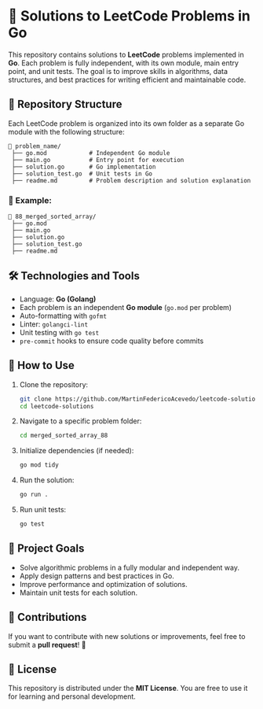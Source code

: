 # 🚀 Solutions to LeetCode Problems in Go

This repository contains solutions to **LeetCode** problems implemented in **Go**. Each problem is fully independent, with its own module, main entry point, and unit tests. The goal is to improve skills in algorithms, data structures, and best practices for writing efficient and maintainable code.

## 📌 Repository Structure

Each LeetCode problem is organized into its own folder as a separate Go module with the following structure:

```
📂 problem_name/
 ├── go.mod            # Independent Go module
 ├── main.go           # Entry point for execution
 ├── solution.go       # Go implementation
 ├── solution_test.go  # Unit tests in Go
 ├── readme.md         # Problem description and solution explanation
```

### 📂 Example:
```
📂 88_merged_sorted_array/
 ├── go.mod
 ├── main.go
 ├── solution.go
 ├── solution_test.go
 ├── readme.md
```

## 🛠️ Technologies and Tools

- Language: **Go (Golang)**
- Each problem is an independent **Go module** (`go.mod` per problem)
- Auto-formatting with `gofmt`
- Linter: `golangci-lint`
- Unit testing with `go test`
- `pre-commit` hooks to ensure code quality before commits

## 🚀 How to Use

1. Clone the repository:
   ```sh
   git clone https://github.com/MartinFedericoAcevedo/leetcode-solutions.git
   cd leetcode-solutions
   ```

2. Navigate to a specific problem folder:
   ```sh
   cd merged_sorted_array_88
   ```

3. Initialize dependencies (if needed):
   ```sh
   go mod tidy
   ```

4. Run the solution:
   ```sh
   go run .
   ```

5. Run unit tests:
   ```sh
   go test
   ```

## 📌 Project Goals

- Solve algorithmic problems in a fully modular and independent way.
- Apply design patterns and best practices in Go.
- Improve performance and optimization of solutions.
- Maintain unit tests for each solution.

## 🤝 Contributions

If you want to contribute with new solutions or improvements, feel free to submit a **pull request**! 🎯

## 📜 License

This repository is distributed under the **MIT License**. You are free to use it for learning and personal development.
